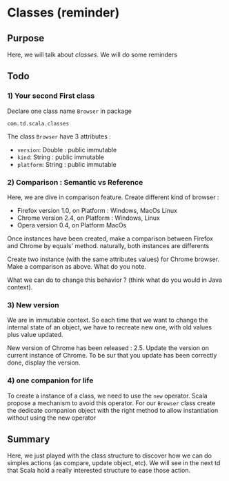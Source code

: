 # Classes (reminder)

## Purpose

Here, we will talk about _classes_. We will do some reminders

## Todo

### 1) Your second First class

Declare one class name `Browser` in package

    com.td.scala.classes


The class `Browser` have 3 attributes :

- `version`: Double : public immutable
- `kind`: String : public immutable
- `platform`: String : public immutable


### 2) Comparison : Semantic vs Reference

Here, we are dive in comparison feature.
Create different kind of browser :

- Firefox version 1.0, on Platform : Windows, MacOs Linux
- Chrome version 2.4, on Platform : Windows, Linux
- Opera version 0.4, on Platform MacOs

Once instances have been created, make a comparison between Firefox and Chrome by equals' method. naturally, both instances are differents

Create two instance (with the same attributes values) for Chrome browser. Make a comparison as above. What do you note.

What we can do to change this behavior ? (think what do you would in Java context).


### 3) New version

We are in immutable context. So each time that we want to change the internal state of an object, we have to recreate new one, with old values plus value updated.

New version of Chrome has been released : 2.5. Update the version on current instance of Chrome.
To be sur that you update has been correctly done, display the version.

### 4) one companion for life

To create a instance of a class, we need to use the `new` operator. Scala propose a mechanism to avoid this operator.
For our `Browser` class create the dedicate companion object with the right method to allow instantiation without using the new operator


## Summary

Here, we just played with the class structure to discover how we can do simples actions (as compare, update object, etc).
We will see in the next td that Scala hold a really interested structure to ease those action.
